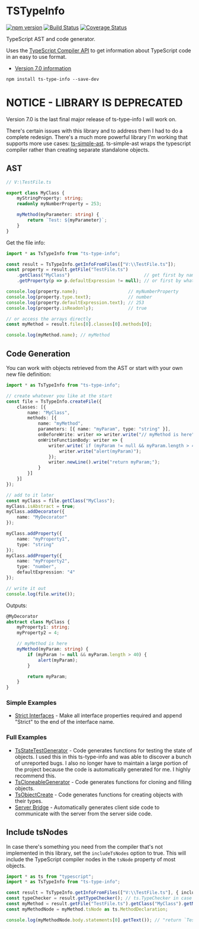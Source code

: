 ﻿TSTypeInfo
==========

[![npm version](https://badge.fury.io/js/ts-type-info.svg)](https://badge.fury.io/js/ts-type-info) [![Build Status](https://travis-ci.org/dsherret/ts-type-info.svg?branch=master)](https://travis-ci.org/dsherret/ts-type-info?branch=master)
[![Coverage Status](https://coveralls.io/repos/dsherret/ts-type-info/badge.svg?branch=master&service=github)](https://coveralls.io/github/dsherret/ts-type-info?branch=master)

TypeScript AST and code generator.

Uses the [TypeScript Compiler API](https://github.com/Microsoft/TypeScript/wiki/Using-the-Compiler-API) to get information about TypeScript code in an easy to use format.

* [Version 7.0 information](https://github.com/dsherret/ts-type-info/wiki/What%27s-New)

```
npm install ts-type-info --save-dev
```

# NOTICE - LIBRARY IS DEPRECATED

Version 7.0 is the last final major release of ts-type-info I will work on.

There's certain issues with this library and to address them I had to do a complete redesign. There's a much more powerful library I'm working that supports more use cases: [ts-simple-ast](https://github.com/dsherret/ts-simple-ast).
ts-simple-ast wraps the typescript compiler rather than creating separate standalone objects.

## AST

```typescript
// V:\TestFile.ts

export class MyClass {
    myStringProperty: string;
    readonly myNumberProperty = 253;

    myMethod(myParameter: string) {
        return `Test: ${myParameter}`;
    }
}
```

Get the file info:

```typescript
import * as TsTypeInfo from "ts-type-info";

const result = TsTypeInfo.getInfoFromFiles(["V:\\TestFile.ts"]);
const property = result.getFile("TestFile.ts")
    .getClass("MyClass")                            // get first by name
    .getProperty(p => p.defaultExpression != null); // or first by what matches

console.log(property.name);                   // myNumberProperty
console.log(property.type.text);              // number
console.log(property.defaultExpression.text); // 253
console.log(property.isReadonly);             // true

// or access the arrays directly
const myMethod = result.files[0].classes[0].methods[0];

console.log(myMethod.name); // myMethod
```

## Code Generation

You can work with objects retrieved from the AST or start with your own new file definition:

```typescript
import * as TsTypeInfo from "ts-type-info";

// create whatever you like at the start
const file = TsTypeInfo.createFile({
    classes: [{
        name: "MyClass",
        methods: [{
            name: "myMethod",
            parameters: [{ name: "myParam", type: "string" }],
            onBeforeWrite: writer => writer.write("// myMethod is here"),
            onWriteFunctionBody: writer => {
                writer.write(`if (myParam != null && myParam.length > 40)`).block(() => {
                    writer.write("alert(myParam)");
                });
                writer.newLine().write("return myParam;");
            }
        }]
    }]
});

// add to it later
const myClass = file.getClass("MyClass");
myClass.isAbstract = true;
myClass.addDecorator({
    name: "MyDecorator"
});

myClass.addProperty({
    name: "myProperty1",
    type: "string"
});
myClass.addProperty({
    name: "myProperty2",
    type: "number",
    defaultExpression: "4"
});

// write it out
console.log(file.write());
```

Outputs:

```typeScript
@MyDecorator
abstract class MyClass {
    myProperty1: string;
    myProperty2 = 4;

    // myMethod is here
    myMethod(myParam: string) {
        if (myParam != null && myParam.length > 40) {
            alert(myParam);
        }

        return myParam;
    }
}
```

### Simple Examples

* [Strict Interfaces](examples/strictInterfaces/readme.md) - Make all interface properties required and append "Strict" to the end of the interface name.

### Full Examples

* [TsStateTestGenerator](https://github.com/dsherret/ts-state-test-generator) - Code generates functions for testing the state of objects. I used this in this ts-type-info and was able to discover a bunch of unreported bugs. I also no longer have to maintain a large portion of the project because the code is automatically generated for me. I highly recommend this.
* [TsCloneableGenerator](https://github.com/dsherret/ts-cloneable-generator) - Code generates functions for cloning and filling objects.
* [TsObjectCreate](https://github.com/dsherret/ts-object-create) - Code generates functions for creating objects with their types.
* [Server Bridge](https://github.com/dsherret/server-bridge) - Automatically generates client side code to communicate with the server from the server side code.

## Include tsNodes

In case there's something you need from the compiler that's not implemented in this library, set the `includeTsNodes` option to true.
This will include the TypeScript compiler nodes in the `tsNode` property of most objects.

```typescript
import * as ts from "typescript";
import * as TsTypeInfo from "ts-type-info";

const result = TsTypeInfo.getInfoFromFiles(["V:\\TestFile.ts"], { includeTsNodes: true });
const typeChecker = result.getTypeChecker(); // ts.TypeChecker in case you need it
const myMethod = result.getFile("TestFile.ts").getClass("MyClass").getMethod("myMethod");
const myMethodNode = myMethod.tsNode as ts.MethodDeclaration;

console.log(myMethodNode.body.statements[0].getText()); // "return `Test: ${myParameter}`;"
```
